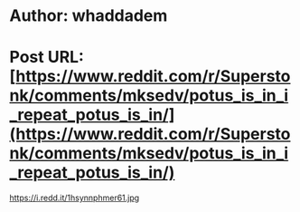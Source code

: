 # Author: whaddadem
# Post URL: [https://www.reddit.com/r/Superstonk/comments/mksedv/potus_is_in_i_repeat_potus_is_in/](https://www.reddit.com/r/Superstonk/comments/mksedv/potus_is_in_i_repeat_potus_is_in/)


https://i.redd.it/1hsynnphmer61.jpg